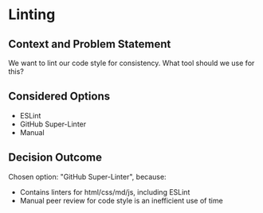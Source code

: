 # Linting

## Context and Problem Statement

We want to lint our code style for consistency.
What tool should we use for this?

## Considered Options

* ESLint
* GitHub Super-Linter
* Manual

## Decision Outcome

Chosen option: "GitHub Super-Linter", because:
- Contains linters for html/css/md/js, including ESLint
- Manual peer review for code style is an inefficient use of time
